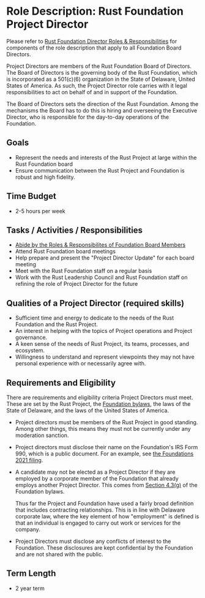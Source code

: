 # Role Description: Rust Foundation Project Director

Please refer to [Rust Foundation Director Roles & Responsibilities][director-role] for components of the role description that apply to all Foundation Board Directors.

Project Directors are members of the Rust Foundation Board of Directors.
The Board of Directors is the governing body of the Rust Foundation, which is incorporated as a 501(c)(6) organization in the State of Delaware, United States of America.
As such, the Project Director role carries with it legal responsibilities to act on behalf of and in support of the Foundation.

The Board of Directors sets the direction of the Rust Foundation.
Among the mechanisms the Board has to do this is hiring and overseeing the Executive Director, who is responsible for the day-to-day operations of the Foundation.

## Goals

- Represent the needs and interests of the Rust Project at large within the Rust Foundation board
- Ensure communication between the Rust Project and Foundation is robust and high fidelity.

## Time Budget

- 2-5 hours per week

## Tasks / Activities / Responsibilities

- [Abide by the Roles & Responsibilites of Foundation Board Members](https://foundation.rust-lang.org/static/board-director-role-description.pdf)
- Attend Rust Foundation board meetings
- Help prepare and present the "Project Director Update" for each board meeting
- Meet with the Rust Foundation staff on a regular basis
- Work with the Rust Leadership Council and Rust Foundation staff on refining the role of Project Director for the future

## Qualities of a Project Director (required skills)

- Sufficient time and energy to dedicate to the needs of the Rust Foundation and the Rust Project.
- An interest in helping with the topics of Project operations and Project governance.
- A keen sense of the needs of Rust Project, its teams, processes, and ecosystem.
- Willingness to understand and represent viewpoints they may not have personal experience with or necessarily agree with.

## Requirements and Eligibility

There are requirements and eligibility criteria Project Directors must meet.
These are set by the Rust Project, the [Foundation bylaws], the laws of the State of Delaware, and the laws of the United States of America.

- Project directors must be members of the Rust Project in good standing.
  Among other things, this means they must not be currently under any moderation sanction.
- Project directors must disclose their name on the Foundation's IRS Form 990, which is a public document. For an example, see [the Foundations 2021 filing][form-990].
- A candidate may not be elected as a Project Director if they are employed by a corporate member of the Foundation that already employs another Project Director.
  This comes from [Section 4.3(g)] of the Foundation bylaws.

  Thus far the Project and Foundation have used a fairly broad definition that includes contracting relationships.
  This is in line with Delaware corporate law, where the key element of how "employment" is defined is that an individual is engaged to carry out work or services for the company.
- Project Directors must disclose any conflicts of interest to the Foundation.
  These disclosures are kept confidential by the Foundation and are not shared with the public.

## Term Length

- 2 year term

[director-role]: https://foundation.rust-lang.org/static/board-director-role-description.pdf
[Foundation bylaws]: https://foundation.rust-lang.org/policies/bylaws/#article-iv%3A-directors
[form-990]: https://foundation.rust-lang.org/static/publications/financial-filings/form-990-2021.pdf
[Section 4.3(g)]: https://foundation.rust-lang.org/policies/bylaws/#section-4.3-nomination%2C-election-and-term-of-office-of-directors
